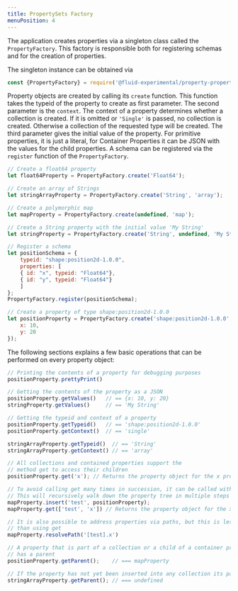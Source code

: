 ```yaml
---
title: PropertySets Factory
menuPosition: 4
---
```


The application creates properties via a singleton class called the ``PropertyFactory``. This factory is responsible
both for registering schemas and for the creation of properties.

The singleton instance can be obtained via

```javascript
const {PropertyFactory} = require('@fluid-experimental/property-properties');
```

Property objects are created by calling its ``create`` function. This function takes the typeid of the property to
create as first parameter. The second parameter is the ``context``. The context of a property determines whether a
collection is created. If it is omitted or ``'Single'`` is passed, no collection is created. Otherwise a collection of
the requested type will be created. The third parameter gives the initial value of the property. For primitive
properties, it is just a literal, for Container Properties it can be JSON with the values for the child properties. A
schema can be registered via the ``register`` function of the ``PropertyFactory``.

```javascript
// Create a float64 property
let float64Property = PropertyFactory.create('Float64');

// Create an array of Strings
let stringArrayProperty = PropertyFactory.create('String', 'array');

// Create a polymorphic map
let mapProperty = PropertyFactory.create(undefined, 'map');

// Create a String property with the initial value 'My String'
let stringProperty = PropertyFactory.create('String', undefined, 'My String');

// Register a schema
let positionSchema = {
    typeid: "shape:position2d-1.0.0",
    properties: [
    { id: "x", typeid: "Float64"},
    { id: "y", typeid: "Float64"}
    ]
};
PropertyFactory.register(positionSchema);

// Create a property of type shape:position2d-1.0.0
let positionProperty = PropertyFactory.create('shape:position2d-1.0.0', undefined, {
    x: 10,
    y: 20
});
```


The following sections explains a few basic operations that can be performed on every property object:
```javascript
// Printing the contents of a property for debugging purposes
positionProperty.prettyPrint()

// Getting the contents of the property as a JSON
positionProperty.getValues()   // == {x: 10, y: 20}
stringProperty.getValues()     // == 'My String'

// Getting the typeid and context of a property
positionProperty.getTypeid()   // == 'shape:position2d-1.0.0'
positionProperty.getContext()  // == 'single'

stringArrayProperty.getTypeid()  // == 'String'
stringArrayProperty.getContext() // == 'array'

// All collections and contained properties support the
// method get to access their children
positionProperty.get('x'); // Returns the property object for the x property

// To avoid calling get many times in succession, it can be called with an array
// This will recursively walk down the property tree in multiple steps
mapProperty.insert('test', positionProperty);
mapProperty.get(['test', 'x']) // Returns the property object for the x property

// It is also possible to address properties via paths, but this is less efficient
// than using get
mapProperty.resolvePath('[test].x')

// A property that is part of a collection or a child of a container property
// has a parent
positionProperty.getParent();    // === mapProperty

// If the property has not yet been inserted into any collection its parent is undefined
stringArrayProperty.getParent(); // === undefined
```
